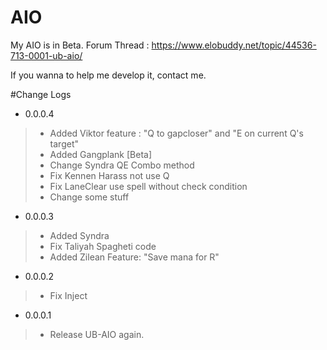 # AIO
My AIO is in Beta. Forum Thread : https://www.elobuddy.net/topic/44536-713-0001-ub-aio/

If you wanna to help me develop it, contact me.

#Change Logs

- 0.0.0.4
> - Added Viktor feature : "Q to gapcloser" and "E on current Q's target"
> - Added Gangplank [Beta]
> - Change Syndra QE Combo method
> - Fix Kennen Harass not use Q
> - Fix LaneClear use spell without check condition
> - Change some stuff

- 0.0.0.3
> - Added Syndra
> - Fix Taliyah Spagheti code
> - Added Zilean Feature: "Save mana for R"

- 0.0.0.2
> - Fix Inject

- 0.0.0.1
> - Release UB-AIO again.
